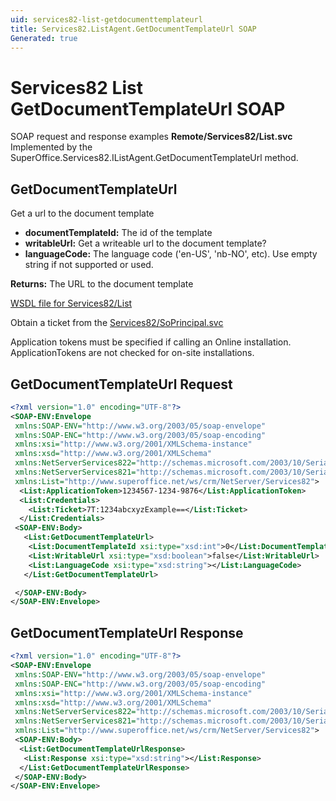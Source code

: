 ```yaml
---
uid: services82-list-getdocumenttemplateurl
title: Services82.ListAgent.GetDocumentTemplateUrl SOAP
Generated: true
---
```


# Services82 List GetDocumentTemplateUrl SOAP

SOAP request and response examples **Remote/Services82/List.svc**
Implemented by the <see cref="M:SuperOffice.Services82.IListAgent.GetDocumentTemplateUrl">SuperOffice.Services82.IListAgent.GetDocumentTemplateUrl</see> method.

## GetDocumentTemplateUrl

Get a url to the document template

* **documentTemplateId:** The id of the template
* **writableUrl:** Get a writeable url to the document template?
* **languageCode:** The language code ('en-US', 'nb-NO', etc). Use empty string if not supported or used.

**Returns:** The URL to the document template


[WSDL file for Services82/List](../Services82-List.md)

Obtain a ticket from the [Services82/SoPrincipal.svc](../SoPrincipal/index.md)

Application tokens must be specified if calling an Online installation. ApplicationTokens are not checked for on-site installations.

## GetDocumentTemplateUrl Request

```xml
<?xml version="1.0" encoding="UTF-8"?>
<SOAP-ENV:Envelope
 xmlns:SOAP-ENV="http://www.w3.org/2003/05/soap-envelope"
 xmlns:SOAP-ENC="http://www.w3.org/2003/05/soap-encoding"
 xmlns:xsi="http://www.w3.org/2001/XMLSchema-instance"
 xmlns:xsd="http://www.w3.org/2001/XMLSchema"
 xmlns:NetServerServices822="http://schemas.microsoft.com/2003/10/Serialization/Arrays"
 xmlns:NetServerServices821="http://schemas.microsoft.com/2003/10/Serialization/"
 xmlns:List="http://www.superoffice.net/ws/crm/NetServer/Services82">
  <List:ApplicationToken>1234567-1234-9876</List:ApplicationToken>
  <List:Credentials>
    <List:Ticket>7T:1234abcxyzExample==</List:Ticket>
  </List:Credentials>
 <SOAP-ENV:Body>
   <List:GetDocumentTemplateUrl>
    <List:DocumentTemplateId xsi:type="xsd:int">0</List:DocumentTemplateId>
    <List:WritableUrl xsi:type="xsd:boolean">false</List:WritableUrl>
    <List:LanguageCode xsi:type="xsd:string"></List:LanguageCode>
   </List:GetDocumentTemplateUrl>

 </SOAP-ENV:Body>
</SOAP-ENV:Envelope>

```


## GetDocumentTemplateUrl Response

```xml
<?xml version="1.0" encoding="UTF-8"?>
<SOAP-ENV:Envelope
 xmlns:SOAP-ENV="http://www.w3.org/2003/05/soap-envelope"
 xmlns:SOAP-ENC="http://www.w3.org/2003/05/soap-encoding"
 xmlns:xsi="http://www.w3.org/2001/XMLSchema-instance"
 xmlns:xsd="http://www.w3.org/2001/XMLSchema"
 xmlns:NetServerServices822="http://schemas.microsoft.com/2003/10/Serialization/Arrays"
 xmlns:NetServerServices821="http://schemas.microsoft.com/2003/10/Serialization/"
 xmlns:List="http://www.superoffice.net/ws/crm/NetServer/Services82">
 <SOAP-ENV:Body>
  <List:GetDocumentTemplateUrlResponse>
   <List:Response xsi:type="xsd:string"></List:Response>
  </List:GetDocumentTemplateUrlResponse>
 </SOAP-ENV:Body>
</SOAP-ENV:Envelope>

```

